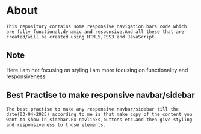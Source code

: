 # About

```
This repository contains some responsive navigation bars code which are fully functional,dynamic and responsive.And all these that are created/will be created using HTML5,CSS3 and JavaScript.
```

## Note

Here i am not focusing on styling i am more focusing on functionality and responsiveness.

## Best Practise to make responsive navbar/sidebar

```
The best practise to make any responsive navbar/sidebar till the date(03-04-2025) according to me is that make copy of the content you want to show in sidebar.Ex-navlinks,buttons etc.and then give styling and responsiveness to those elements.

```
